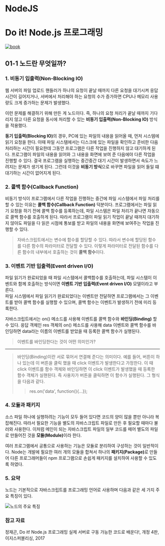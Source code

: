 # NodeJS

# Do it! Node.js 프로그래밍
[![book](http://www.easyspub.co.kr/upload/BOOK/127/20170224173013094710B.jpg)](http://www.easyspub.co.kr/20_Menu/BookView/A001/127/PUB)


## 01-1 노드란 무엇일까?

### 1. 비동기 입출력(Non-Blocking IO)
 웹 서버의 파일 업로드 핸들러가 하나의 요청이 끝날 때까지 다른 요청을 대기시켜 응답 시간이 길어지거나, 서버에서 처리해야 하는 요청의 수가 증가하면 CPU나 메모리 사용량도 크게 증가하는 문제가 발생했다.  
 
이런 문제를 해결하기 위해 만든 게 노드이다. 즉, 하나의 요청 처리가 끝날 때까지 기다리지 않고 다른 요청을 동시에 처리할 수 있는 <strong>비동기 입출력(Non-Blocking IO)</strong> 방식을 적용했다.  

<strong>동기 입출력(Blocking IO)</strong>의 경우, PC에 있는 파일의 내용을 읽어올 때, 먼저 시스템에 읽기 요청을 한다. 이때 파일 시스템에서는 디스크에 있는 파일을 확인하고 준비한 다음 처리하는 시간이 필요한데 그동안 프로그램은 다른 작업을 진행하지 않고 대기하게 된다. 프로그램이 파일의 내용을 읽어와 그 내용을 화면에 보여 준 다음에야 다른 작업을 진행할 수 있다. 결국 프로그램을 실행하는 중간중간 대기 시간이 발생하면서 속도가 느려지는 문제가 생기게 된다. 그런데 이것을 <strong>비동기 방식</strong>으로 바꾸면 파일을 읽어 들일 떄 대기하는 시간이 없어지게 된다.  

### 2. 콜백 함수(Callback Function)
비동기 방식이 프로그램에서 다른 작업을 진행하는 중간에 파일 시스템에서 파일 처리를 할 수 있는 이유는 <strong>콜백 함수(Callback Function)</strong> 덕분이다. 프로그램에서는 파일 읽기 요청을 하기 전에 콜백 함수를 등록하는데, 파일 시스템은 파일 처리가 끝나면 자동으로 콜백 함수를 호출하게 된다. 따라서 프로그램이 파일 읽기 작업이 끝날 때까지 대기하지 않아도 파일을 다 읽은 시점에 통보를 받고 파일의 내용을 화면에 보여주는 작업을 진행할 수 있다.

>자바스크립트에서는 변수에 함수를 할당할 수 있다. 따라서 변수에 할당된 함수를 다른 함수의 파라미터로 전달할 수 있다. 이렇게 파라미터로 전달된 함수를 다른 함수의 내부에서 호출하는 것이 <b>콜백 함수</b>이다.  

### 3. 이벤트 기반 입출력(Event driven I/O)
파일 읽기가 완료되었을 때 파일 시스템에서 콜백함수를 호출하는데, 파일 시스템이 이벤트와 함께 호출하는 방식이면 <b>이벤트 기반 입출력(Event driven I/O)</b> 모델이라고 부른다.  
파일 시스템에서 파일 읽기가 완료되었다는 이벤트만 전달하면 프로그램에서는 그 이벤트를 받아 콜백 함수를 실행할 수 있으며, 콜백 함수는 이벤트가 발생하기 전에 미리 등록한다.  

자바스크립트에서는 on() 메소드를 사용해 이벤트를 콜백 함수와 <b>바인딩(Binding)</b> 할 수 있다. 응답 객체인 res 객체의 on() 메소드를 사용해 data 이벤트와 콜백 함수를 바인딩하면 data라는 이름의 이벤트를 받았을 때 등록한 콜백 함수가 실행된다.
> 이벤트를 바인딩한다는 것이 어떤 의미인가?  
---
> 바인딩(Binding)이란 서로 묶어서 연결해 준다는 의미이다. 예를 들어, 버튼이 하나 있는데 이 버튼을 클릭 했을 때 click 이벤트가 발생한다고 가정한다. 이 때 click 이벤트를 함수 객체와 바인딩하면 이 click 이벤트가 발생했을 때 등록한 함수 객체가 실핸된다. 즉 사용자가 버튼을 클릭하면 이 함수가 실행된다. 그 형식을 다음과 같다.
>> res.on('data', function(){...});

### 4. 모듈과 패키지
소스 파일 하나에 실행하려는 기능이 모두 들어 있다면 코드의 양이 많을 뿐만 아니라 복잡해진다. 따라서 필요한 기능을 별도의 자바스크립트 파일로 만든 후 필요할 때마다 불러와 사용한다. 이처럼 메인이 되는 자바스크립트 파일의 일부 코드를 떼어 별도의 파일로 만들어진 것을 <b>모듈(Module)</b>이라 한다.

여러 프로그램에서 공통으로 사용하는 기능은 모듈로 분리하여 구성하는 것이 일반적이다. Node는 개발에 필요한 여러 개의 모듈을 합쳐서 하나의 <b>패키지(Package)</b>로 만들어 다른 프로그래머들이 npm 프로그램으로 손쉽게 패키지를 설치하여 사용할 수 있도록 하였다.

### 5. 요약
 노드는 기본적으로 자바스크립트를 프로그래밍 언어로 사용하며 다음과 같은 세 가지 주요 특징이 있다.  
 
 ![노드의 주요 특징](http://dataguru.kr/wp-content/uploads/2017/10/%E1%84%82%E1%85%A9%E1%84%83%E1%85%B3%E1%84%8B%E1%85%B4-%E1%84%8C%E1%85%AE%E1%84%8B%E1%85%AD-%E1%84%90%E1%85%B3%E1%86%A8%E1%84%8C%E1%85%B5%E1%86%BC.png)

### 참고 자료  
정재곤, Do it! Node.js 프로그래밍 실제 서버로 구동 가능한 코드로 배운다!, 개정 4판, 이지스퍼블리싱, 2017